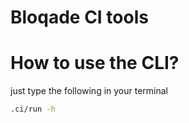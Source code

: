 # Bloqade CI tools

# How to use the CLI?

just type the following in your terminal

```sh
.ci/run -h
```
